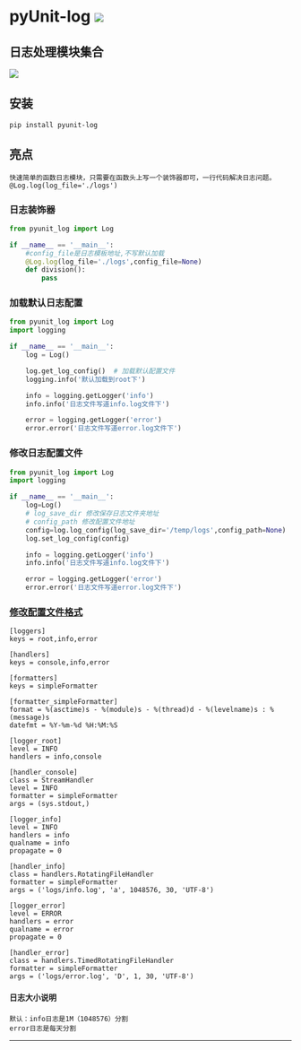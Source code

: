 # **pyUnit-log** [![](https://gitee.com/tyoui/logo/raw/master/logo/photolog.png)][1]

## 日志处理模块集合
[![](https://img.shields.io/badge/Python-3.7-green.svg)]()

## 安装
    pip install pyunit-log

## 亮点
    快速简单的函数日志模块，只需要在函数头上写一个装饰器即可，一行代码解决日志问题。
    @Log.log(log_file='./logs')

### 日志装饰器
```python
from pyunit_log import Log

if __name__ == '__main__':
    #config_file是日志模板地址,不写默认加载
    @Log.log(log_file='./logs',config_file=None)
    def division():
        pass
```

### 加载默认日志配置
```python
from pyunit_log import Log
import logging

if __name__ == '__main__':
    log = Log()

    log.get_log_config()  # 加载默认配置文件
    logging.info('默认加载到root下')

    info = logging.getLogger('info')
    info.info('日志文件写道info.log文件下')

    error = logging.getLogger('error')
    error.error('日志文件写道error.log文件下')
```

### 修改日志配置文件
```python
from pyunit_log import Log
import logging

if __name__ == '__main__':
    log=Log()
    # log_save_dir 修改保存日志文件夹地址
    # config_path 修改配置文件地址
    config=log.log_config(log_save_dir='/temp/logs',config_path=None) 
    log.set_log_config(config)

    info = logging.getLogger('info')
    info.info('日志文件写道info.log文件下')

    error = logging.getLogger('error')
    error.error('日志文件写道error.log文件下')
```

### [修改配置文件格式](https://docs.python.org/zh-cn/3.7/library/logging.handlers.html?highlight=timedrotatingfilehandler)
```log
[loggers]
keys = root,info,error

[handlers]
keys = console,info,error

[formatters]
keys = simpleFormatter

[formatter_simpleFormatter]
format = %(asctime)s - %(module)s - %(thread)d - %(levelname)s : %(message)s
datefmt = %Y-%m-%d %H:%M:%S

[logger_root]
level = INFO
handlers = info,console

[handler_console]
class = StreamHandler
level = INFO
formatter = simpleFormatter
args = (sys.stdout,)

[logger_info]
level = INFO
handlers = info
qualname = info
propagate = 0

[handler_info]
class = handlers.RotatingFileHandler
formatter = simpleFormatter
args = ('logs/info.log', 'a', 1048576, 30, 'UTF-8')

[logger_error]
level = ERROR
handlers = error
qualname = error
propagate = 0

[handler_error]
class = handlers.TimedRotatingFileHandler
formatter = simpleFormatter
args = ('logs/error.log', 'D', 1, 30, 'UTF-8')
```

#### 日志大小说明
    默认：info日志是1M（1048576）分割
    error日志是每天分割

***
[1]: https://blog.jtyoui.com